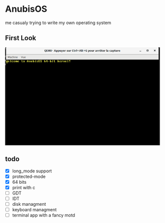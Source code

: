 # AnubisOS
me casualy trying to write my own operating system
## First Look
![screenshot](https://github.com/Plep-m/AnubisOS/blob/main/preview/First_screen_anubisOs.PNG)
## todo
 - [x] long_mode support
 - [x] protected-mode
 - [x] 64 bits
 - [x] print with c
 - [ ] GDT
 - [ ] IDT
 - [ ] disk managment
 - [ ] keyboard managment
 - [ ] terminal app with a fancy motd
